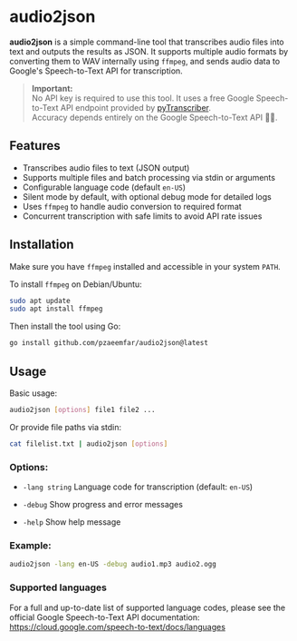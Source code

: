 # audio2json

**audio2json** is a simple command-line tool that transcribes audio files into text and outputs the results as JSON. It supports multiple audio formats by converting them to WAV internally using `ffmpeg`, and sends audio data to Google's Speech-to-Text API for transcription.

> **Important:**  
> No API key is required to use this tool. It uses a free Google Speech-to-Text API endpoint provided by [pyTranscriber](https://github.com/raryelcostasouza/pyTranscriber/).  
> Accuracy depends entirely on the Google Speech-to-Text API 🤷‍♂️.


## Features

- Transcribes audio files to text (JSON output)  
- Supports multiple files and batch processing via stdin or arguments  
- Configurable language code (default `en-US`)  
- Silent mode by default, with optional debug mode for detailed logs  
- Uses `ffmpeg` to handle audio conversion to required format  
- Concurrent transcription with safe limits to avoid API rate issues  

## Installation

Make sure you have `ffmpeg` installed and accessible in your system `PATH`.

To install `ffmpeg` on Debian/Ubuntu:
```bash
sudo apt update
sudo apt install ffmpeg
```
Then install the tool using Go:
```bash
go install github.com/pzaeemfar/audio2json@latest
```

## Usage

Basic usage:

```bash
audio2json [options] file1 file2 ...
```

Or provide file paths via stdin:

```bash
cat filelist.txt | audio2json [options]
```

### Options:

* `-lang string`
  Language code for transcription (default: `en-US`)

* `-debug`
  Show progress and error messages

* `-help`
  Show help message

### Example:

```bash
audio2json -lang en-US -debug audio1.mp3 audio2.ogg
```

### Supported languages

For a full and up-to-date list of supported language codes, please see the official Google Speech-to-Text API documentation:  
https://cloud.google.com/speech-to-text/docs/languages
